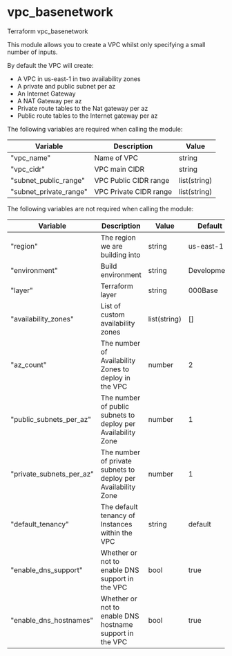# vpc_basenetwork
Terraform vpc_basenetwork

This module allows you to create a VPC whilst only specifying a small number of inputs.


By default the VPC will create:
- A VPC in us-east-1 in two availability zones
- A private and public subnet per az
- An Internet Gateway
- A NAT Gateway per az
- Private route tables to the Nat gateway per az
- Public route tables to the Internet gateway per az


The following variables are required when calling the module:

Variable | Description | Value
-------- | ----------- | -----
"vpc_name" | Name of VPC | string
"vpc_cidr" | VPC main CIDR | string
"subnet_public_range" | VPC Public CIDR range | list(string)
"subnet_private_range" | VPC Private CIDR range | list(string)


The following variables are not required when calling the module:

Variable | Description | Value | Default
-------- | ----------- | ----- | -------
"region" | The region we are building into | string | us-east-1
"environment" | Build environment | string | Development
"layer" | Terraform layer | string | 000Base
"availability_zones" | List of custom availability zones | list(string) | []
"az_count" | The number of Availability Zones to deploy in the VPC | number | 2
"public_subnets_per_az" | The number of public subnets to deploy per Availability Zone | number | 1
"private_subnets_per_az" | The number of private subnets to deploy per Availability Zone | number | 1
"default_tenancy" | The default tenancy of Instances within the VPC | string | default
"enable_dns_support" | Whether or not to enable DNS support in the VPC | bool | true
"enable_dns_hostnames" | Whether or not to enable DNS hostname support in the VPC | bool | true